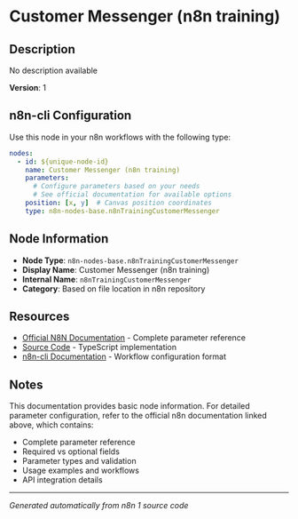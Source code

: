 # Customer Messenger (n8n training)

## Description

No description available

**Version**: 1

## n8n-cli Configuration

Use this node in your n8n workflows with the following type:

```yaml
nodes:
  - id: ${unique-node-id}
    name: Customer Messenger (n8n training)
    parameters:
      # Configure parameters based on your needs
      # See official documentation for available options
    position: [x, y]  # Canvas position coordinates
    type: n8n-nodes-base.n8nTrainingCustomerMessenger
```

## Node Information

- **Node Type**: `n8n-nodes-base.n8nTrainingCustomerMessenger`
- **Display Name**: Customer Messenger (n8n training)
- **Internal Name**: `n8nTrainingCustomerMessenger`
- **Category**: Based on file location in n8n repository

## Resources

- [Official N8N Documentation](https://docs.n8n.io/integrations/builtin/app-nodes/n8n-nodes-base.n8ntrainingcustomermessenger/) - Complete parameter reference
- [Source Code](https://github.com/n8n-io/n8n/blob/master/packages/nodes-base/nodes/N8nTrainingCustomerMessenger/N8nTrainingCustomerMessenger.node.ts) - TypeScript implementation
- [n8n-cli Documentation](https://github.com/edenreich/n8n-cli) - Workflow configuration format

## Notes

This documentation provides basic node information. For detailed parameter configuration, 
refer to the official n8n documentation linked above, which contains:

- Complete parameter reference
- Required vs optional fields
- Parameter types and validation
- Usage examples and workflows
- API integration details

---
*Generated automatically from n8n 1 source code*
